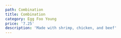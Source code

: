 ```yaml
---
path: Combination
title: Combination
category: Egg Foo Young
price: '7.25'
description: 'Made with shrimp, chicken, and beef'
---
```


